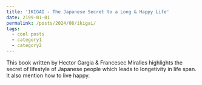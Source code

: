 ```yaml
---
title: 'IKIGAI - The Japanese Secret to a Long & Happy Life'
date: 2199-01-01
permalink: /posts/2024/08/ikigai/
tags:
  - cool posts
  - category1
  - category2
---
```


This book written by Hector Gargia & Francesec Miralles highlights the secret of lifestyle of Japanese people which leads to longetivity in life span. It also mention how to live happy.
